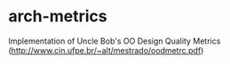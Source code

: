 # arch-metrics
Implementation of Uncle Bob's OO Design Quality Metrics (http://www.cin.ufpe.br/~alt/mestrado/oodmetrc.pdf) 
